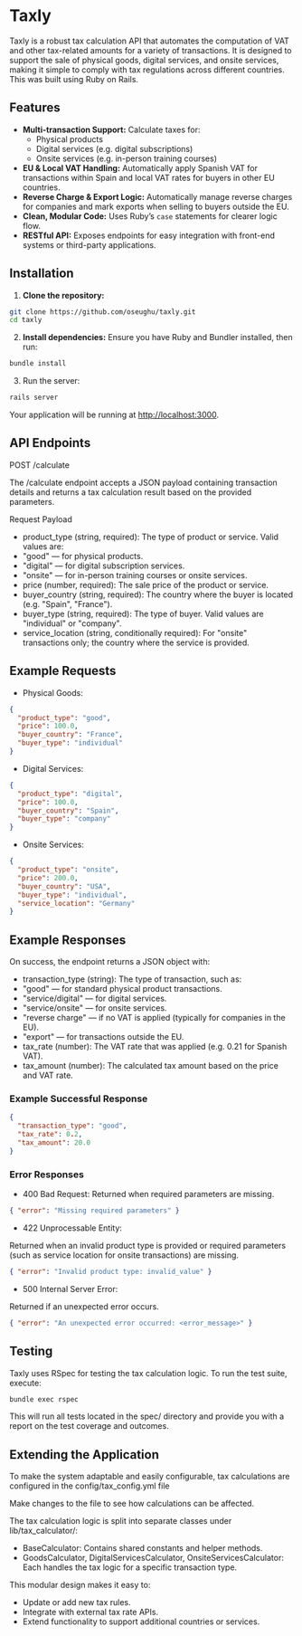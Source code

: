 # Taxly

Taxly is a robust tax calculation API that automates the computation of VAT and other tax-related amounts for a variety of transactions. It is designed to support the sale of physical goods, digital services, and onsite services, making it simple to comply with tax regulations across different countries. This was built using Ruby on Rails.

## Features

- **Multi-transaction Support:** Calculate taxes for:
  - Physical products
  - Digital services (e.g. digital subscriptions)
  - Onsite services (e.g. in-person training courses)
- **EU & Local VAT Handling:** Automatically apply Spanish VAT for transactions within Spain and local VAT rates for buyers in other EU countries.
- **Reverse Charge & Export Logic:** Automatically manage reverse charges for companies and mark exports when selling to buyers outside the EU.
- **Clean, Modular Code:** Uses Ruby’s `case` statements for clearer logic flow.
- **RESTful API:** Exposes endpoints for easy integration with front-end systems or third-party applications.

## Installation

1. **Clone the repository:**

```bash
git clone https://github.com/oseughu/taxly.git
cd taxly

```

2. **Install dependencies:**
   Ensure you have Ruby and Bundler installed, then run:

```bash
bundle install
```

3. Run the server:

```bash
rails server
```

Your application will be running at <http://localhost:3000>.

## API Endpoints

POST /calculate

The /calculate endpoint accepts a JSON payload containing transaction details and returns a tax calculation result based on the provided parameters.

Request Payload

- product_type (string, required):
  The type of product or service. Valid values are:
- "good" — for physical products.
- "digital" — for digital subscription services.
- "onsite" — for in-person training courses or onsite services.
- price (number, required):
  The sale price of the product or service.
- buyer_country (string, required):
  The country where the buyer is located (e.g. "Spain", "France").
- buyer_type (string, required):
  The type of buyer. Valid values are "individual" or "company".
- service_location (string, conditionally required):
  For "onsite" transactions only; the country where the service is provided.

## Example Requests

- Physical Goods:

```json
{
  "product_type": "good",
  "price": 100.0,
  "buyer_country": "France",
  "buyer_type": "individual"
}
```

- Digital Services:

```json
{
  "product_type": "digital",
  "price": 100.0,
  "buyer_country": "Spain",
  "buyer_type": "company"
}
```

- Onsite Services:

```json
{
  "product_type": "onsite",
  "price": 200.0,
  "buyer_country": "USA",
  "buyer_type": "individual",
  "service_location": "Germany"
}
```

## Example Responses

On success, the endpoint returns a JSON object with:

- transaction_type (string):
  The type of transaction, such as:
- "good" — for standard physical product transactions.
- "service/digital" — for digital services.
- "service/onsite" — for onsite services.
- "reverse charge" — if no VAT is applied (typically for companies in the EU).
- "export" — for transactions outside the EU.
- tax_rate (number):
  The VAT rate that was applied (e.g. 0.21 for Spanish VAT).
- tax_amount (number):
  The calculated tax amount based on the price and VAT rate.

### Example Successful Response

```json
{
  "transaction_type": "good",
  "tax_rate": 0.2,
  "tax_amount": 20.0
}
```

### Error Responses

- 400 Bad Request:
  Returned when required parameters are missing.

```json
{ "error": "Missing required parameters" }
```

- 422 Unprocessable Entity:

Returned when an invalid product type is provided or required parameters (such as service location for onsite transactions) are missing.

```json
{ "error": "Invalid product type: invalid_value" }
```

- 500 Internal Server Error:

Returned if an unexpected error occurs.

```json
{ "error": "An unexpected error occurred: <error_message>" }
```

## Testing

Taxly uses RSpec for testing the tax calculation logic. To run the test suite, execute:

```bash
bundle exec rspec
```

This will run all tests located in the spec/ directory and provide you with a report on the test coverage and outcomes.

## Extending the Application

To make the system adaptable and easily configurable, tax calculations are configured in the config/tax_config.yml file

Make changes to the file to see how calculations can be affected.

The tax calculation logic is split into separate classes under lib/tax_calculator/:

- BaseCalculator: Contains shared constants and helper methods.
- GoodsCalculator, DigitalServicesCalculator, OnsiteServicesCalculator: Each handles the tax logic for a specific transaction type.

This modular design makes it easy to:

- Update or add new tax rules.
- Integrate with external tax rate APIs.
- Extend functionality to support additional countries or services.
